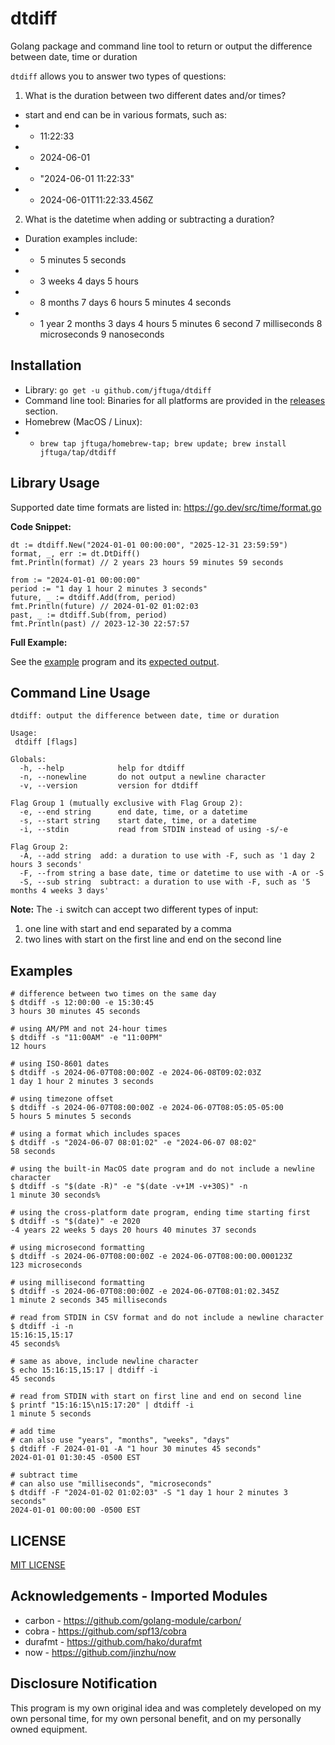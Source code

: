 # dtdiff
Golang package and command line tool to return or output the difference between date, time or duration

`dtdiff` allows you to answer two types of questions:

1. What is the duration between two different dates and/or times?
* start and end can be in various formats, such as:
* * 11:22:33
* * 2024-06-01
* * "2024-06-01 11:22:33"
* * 2024-06-01T11:22:33.456Z
2. What is the datetime when adding or subtracting a duration?
* Duration examples include:
* * 5 minutes 5 seconds
* * 3 weeks 4 days 5 hours
* * 8 months 7 days 6 hours 5 minutes 4 seconds
* * 1 year 2 months 3 days 4 hours 5 minutes 6 second 7 milliseconds 8 microseconds 9 nanoseconds

## Installation

* Library: `go get -u github.com/jftuga/dtdiff`
* Command line tool: Binaries for all platforms are provided in the [releases](https://github.com/jftuga/dtdiff/releases) section.
* Homebrew (MacOS / Linux):
* * `brew tap jftuga/homebrew-tap; brew update; brew install jftuga/tap/dtdiff`


## Library Usage

Supported date time formats are listed in: https://go.dev/src/time/format.go

**Code Snippet:**

```golang
dt := dtdiff.New("2024-01-01 00:00:00", "2025-12-31 23:59:59")
format, _, err := dt.DtDiff()
fmt.Println(format) // 2 years 23 hours 59 minutes 59 seconds

from := "2024-01-01 00:00:00"
period := "1 day 1 hour 2 minutes 3 seconds"
future, _ := dtdiff.Add(from, period)
fmt.Println(future) // 2024-01-02 01:02:03
past, _ := dtdiff.Sub(from, period)
fmt.Println(past) // 2023-12-30 22:57:57
```

**Full Example:**

See the [example](cmd/example/main.go) program and its [expected output](cmd/example/expected-output.txt).


## Command Line Usage

```
dtdiff: output the difference between date, time or duration

Usage:
 dtdiff [flags]

Globals:
  -h, --help	        help for dtdiff
  -n, --nonewline       do not output a newline character
  -v, --version         version for dtdiff

Flag Group 1 (mutually exclusive with Flag Group 2):
  -e, --end string      end date, time, or a datetime
  -s, --start string    start date, time, or a datetime
  -i, --stdin           read from STDIN instead of using -s/-e

Flag Group 2:
  -A, --add string	add: a duration to use with -F, such as '1 day 2 hours 3 seconds'
  -F, --from string	a base date, time or datetime to use with -A or -S
  -S, --sub string	subtract: a duration to use with -F, such as '5 months 4 weeks 3 days'
```

**Note:** The `-i` switch can accept two different types of input:

1. one line with start and end separated by a comma
2. two lines with start on the first line and end on the second line

## Examples

```shell
# difference between two times on the same day
$ dtdiff -s 12:00:00 -e 15:30:45
3 hours 30 minutes 45 seconds

# using AM/PM and not 24-hour times
$ dtdiff -s "11:00AM" -e "11:00PM"
12 hours

# using ISO-8601 dates
$ dtdiff -s 2024-06-07T08:00:00Z -e 2024-06-08T09:02:03Z
1 day 1 hour 2 minutes 3 seconds

# using timezone offset
$ dtdiff -s 2024-06-07T08:00:00Z -e 2024-06-07T08:05:05-05:00
5 hours 5 minutes 5 seconds

# using a format which includes spaces
$ dtdiff -s "2024-06-07 08:01:02" -e "2024-06-07 08:02"
58 seconds

# using the built-in MacOS date program and do not include a newline character
$ dtdiff -s "$(date -R)" -e "$(date -v+1M -v+30S)" -n
1 minute 30 seconds%

# using the cross-platform date program, ending time starting first
$ dtdiff -s "$(date)" -e 2020
-4 years 22 weeks 5 days 20 hours 40 minutes 37 seconds

# using microsecond formatting
$ dtdiff -s 2024-06-07T08:00:00Z -e 2024-06-07T08:00:00.000123Z
123 microseconds

# using millisecond formatting
$ dtdiff -s 2024-06-07T08:00:00Z -e 2024-06-07T08:01:02.345Z
1 minute 2 seconds 345 milliseconds

# read from STDIN in CSV format and do not include a newline character
$ dtdiff -i -n
15:16:15,15:17
45 seconds%

# same as above, include newline character
$ echo 15:16:15,15:17 | dtdiff -i
45 seconds

# read from STDIN with start on first line and end on second line
$ printf "15:16:15\n15:17:20" | dtdiff -i
1 minute 5 seconds

# add time
# can also use "years", "months", "weeks", "days"
$ dtdiff -F 2024-01-01 -A "1 hour 30 minutes 45 seconds"
2024-01-01 01:30:45 -0500 EST

# subtract time
# can also use "milliseconds", "microseconds"
$ dtdiff -F "2024-01-02 01:02:03" -S "1 day 1 hour 2 minutes 3 seconds"
2024-01-01 00:00:00 -0500 EST
```

## LICENSE

[MIT LICENSE](LICENSE)

## Acknowledgements - Imported Modules

* carbon - https://github.com/golang-module/carbon/
* cobra - https://github.com/spf13/cobra
* durafmt - https://github.com/hako/durafmt
* now - https://github.com/jinzhu/now

## Disclosure Notification

This program is my own original idea and was completely developed
on my own personal time, for my own personal benefit, and on my
personally owned equipment.
